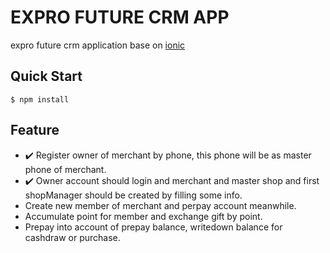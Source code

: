 EXPRO FUTURE CRM APP
===
expro future crm application base on [ionic](http://ionicframework.com/)

## Quick Start

```shell
$ npm install
```
## Feature
- :heavy_check_mark: Register owner of merchant by phone, this phone will be as master phone of merchant.
- :heavy_check_mark: Owner account should login and merchant and master shop and first shopManager should be created by filling some info.
- Create new member of merchant and perpay account meanwhile.
- Accumulate point for member and exchange gift by point.
- Prepay into account of prepay balance, writedown balance for cashdraw or purchase.